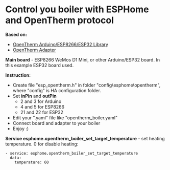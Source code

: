# Control you boiler with ESPHome and OpenTherm protocol

**Based on:**
* [OpenTherm Arduino/ESP8266/ESP32 Library](https://github.com/ihormelnyk/opentherm_library)
* [OpenTherm Adapter](https://ihormelnyk.com/opentherm_adapter)

**Main board** - ESP8266 WeMos D1 Mini, or other Arduino/ESP32 board. In this example ESP32 board used.

**Instruction:**
* Create file "esp_opentherm.h" in folder "config\esphome\opentherm", where "config" is HA configuration folder.
* Set **inPin** and **outPin**
  * 2 and 3 for Arduino
  * 4 and 5 for ESP8266
  * 21 and 22 for ESP32
* Edit your ".yaml" file like "opentherm_boiler.yaml"
* Connect board and adapter to your boiler
* Enjoy :)


**Service esphome.opentherm_boiler_set_target_temperature** - set heating temperature. 0 for disable heating:

```
- service: esphome.opentherm_boiler_set_target_temperature
  data:
    temperature: 60
```
